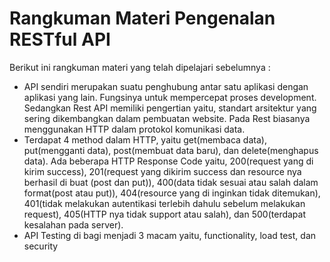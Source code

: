 # Rangkuman Materi Pengenalan RESTful API

Berikut ini rangkuman materi yang telah dipelajari sebelumnya :
* API sendiri merupakan suatu penghubung antar satu aplikasi dengan aplikasi yang lain. Fungsinya untuk mempercepat proses development. Sedangkan Rest API memiliki pengertian yaitu, standart arsitektur yang sering dikembangkan dalam pembuatan website. Pada Rest biasanya menggunakan HTTP dalam protokol komunikasi data. 
* Terdapat 4 method dalam HTTP, yaitu get(membaca data), put(mengganti data), post(membuat data baru), dan delete(menghapus data). Ada beberapa HTTP Response Code yaitu, 200(request yang di kirim success), 201(request yang dikirim success dan resource nya berhasil di buat (post dan put)), 400(data tidak sesuai atau salah dalam format(post atau put)), 404(resource yang di inginkan tidak ditemukan), 401(tidak melakukan autentikasi terlebih dahulu sebelum melakukan request), 405(HTTP nya tidak support atau salah), dan 500(terdapat kesalahan pada server).
* API Testing di bagi menjadi 3 macam yaitu, functionality, load test, dan security 